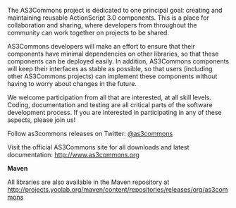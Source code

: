 The AS3Commons project is dedicated to one principal goal: creating and maintaining reusable ActionScript 3.0 components. This is a place for collaboration and sharing, where developers from throughout the community can work together on projects to be shared.

AS3Commons developers will make an effort to ensure that their components have minimal dependencies on other libraries, so that these components can be deployed easily. In addition, AS3Commons components will keep their interfaces as stable as possible, so that users (including other AS3Commons projects) can implement these components without having to worry about changes in the future.

We welcome participation from all that are interested, at all skill levels. Coding, documentation and testing are all critical parts of the software development process. If you are interested in participating in any of these aspects, please join us!

Follow as3commons releases on Twitter: [@as3commons](https://twitter.com/as3commons)

Visit the official AS3Commons site for all downloads and latest documentation: http://www.as3commons.org


**Maven**

All libraries are also available in the Maven repository at http://projects.yoolab.org/maven/content/repositories/releases/org/as3commons


